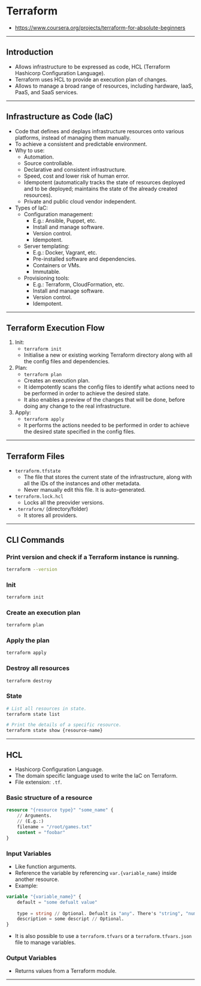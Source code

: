 # Terraform
- https://www.coursera.org/projects/terraform-for-absolute-beginners

---

## Introduction
- Allows infrastructure to be expressed as code, HCL (Terraform Hashicorp Configuration Language).
- Terraform uses HCL to provide an execution plan of changes.
- Allows to manage a broad range of resources, including hardware, IaaS, PaaS, and SaaS services.

---

## Infrastructure as Code (IaC)
- Code that defines and deplays infrastructure resources onto various platforms, instead of managing them manually.
- To achieve a consistent and predictable environment.
- Why to use:
    - Automation.
    - Source controllable.
    - Declarative and consistent infrastructure.
    - Speed, cost and lower risk of human error.
    - Idempotent (automatically tracks the state of resources deployed and to be deployed; maintains the state of the already created resources).
    - Private and public cloud vendor independent.
- Types of IaC:
    - Configuration management:
        - E.g.: Ansible, Puppet, etc.
        - Install and manage software.
        - Version control.
        - Idempotent.
    - Server templating:
        - E.g.: Docker, Vagrant, etc.
        - Pre-installed software and dependencies.
        - Containers or VMs.
        - Immutable.
    - Provisioning tools:
        - E.g.: Terraform, CloudFormation, etc.
        - Install and manage software.
        - Version control.
        - Idempotent.

---

## Terraform Execution Flow
1. Init:
    - `terraform init`
    - Initialise a new or existing working Terraform directory along with all the config files and dependencies.
3. Plan:
    - `terraform plan`
    - Creates an execution plan.
    - It idempotently scans the config files to identify what actions need to be performed in order to achieve the desired state.
    - It also enables a preview of the changes that will be done, before doing any change to the real infrastructure.
5. Apply:
    - `terraform apply`
    - It performs the actions needed to be performed in order to achieve the desired state specified in the config files.

---

## Terraform Files
- `terraform.tfstate`
    - The file that stores the current state of the infrastructure, along with all the IDs of the instances and other metadata.
    - Never manually edit this file. It is auto-generated.
- `terraform.lock.hcl`
    - Locks all the preovider versions.
- `.terraform/` (directory/folder)
    - It stores all providers.

---

## CLI Commands

### Print version and check if a Terraform instance is running.
```bash
terraform --version
```

### Init
```bash
terraform init
```

### Create an execution plan
```bash
terraform plan
```

### Apply the plan
```bash
terraform apply
```

### Destroy all resources
```bash
terraform destroy
```

### State
```bash
# List all resources in state.
terraform state list

# Print the details of a specific resource.
terraform state show {resource-name}
```

---

## HCL
- Hashicorp Configuration Language.
- The domain specific language used to write the IaC on Terraform.
- File extension: `.tf`.

### Basic structure of a resource

```terraform
resource "{resource type}" "some_name" {
    // Arguments.
    // (E.g.:)
    filename = "/root/games.txt"
    content = "foobar"
}
```

### Input Variables
- Like function arguments.
- Reference the variable by referencing `var.{variable_name}` inside another resource.
- Example:
```terraform
variable "{variable_name}" {
    default = "some defualt value"
    
    type = string // Optional. Defualt is "any". There's "string", "number", "bool", "list", "map", etc.
    description = some descript // Optional.
}
```
- It is also possible to use a `terraform.tfvars` or a `terraform.tfvars.json` file to manage variables.

### Output Variables
- Returns values from a Terraform module.

---
